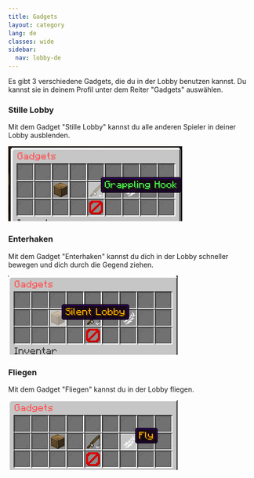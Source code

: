 ```yaml
---
title: Gadgets
layout: category
lang: de
classes: wide
sidebar:
  nav: lobby-de
---
```


Es gibt 3 verschiedene Gadgets, die du in der Lobby benutzen kannst. Du kannst sie in deinem Profil unter dem Reiter "Gadgets" auswählen.


### Stille Lobby

Mit dem Gadget "Stille Lobby" kannst du alle anderen Spieler in deiner Lobby ausblenden.


![](/assets/img/silentde.png)

### Enterhaken

Mit dem Gadget "Enterhaken" kannst du dich in der Lobby schneller bewegen und dich durch die Gegend ziehen.


![](/assets/img/grapplingde.png)

### Fliegen

Mit dem Gadget "Fliegen" kannst du in der Lobby fliegen.


![](/assets/img/flyde.png)
